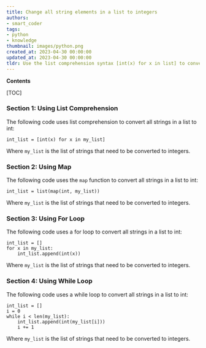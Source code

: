 ```yaml
---
title: Change all string elements in a list to integers
authors:
- smart_coder
tags:
- python
- knowledge
thumbnail: images/python.png
created_at: 2023-04-30 00:00:00
updated_at: 2023-04-30 00:00:00
tldr: Use the list comprehension syntax [int(x) for x in list] to convert all strings in a list to int in Python.
---
```


**Contents**

[TOC]

### Section 1: Using List Comprehension

The following code uses list comprehension to convert all strings in a list to int:

```
int_list = [int(x) for x in my_list]
```

Where `my_list` is the list of strings that need to be converted to integers.

### Section 2: Using Map

The following code uses the `map` function to convert all strings in a list to int:

```
int_list = list(map(int, my_list))
```

Where `my_list` is the list of strings that need to be converted to integers.

### Section 3: Using For Loop

The following code uses a for loop to convert all strings in a list to int:

```
int_list = []
for x in my_list:
    int_list.append(int(x))
```

Where `my_list` is the list of strings that need to be converted to integers.

### Section 4: Using While Loop

The following code uses a while loop to convert all strings in a list to int:

```
int_list = []
i = 0
while i < len(my_list):
    int_list.append(int(my_list[i]))
    i += 1
```

Where `my_list` is the list of strings that need to be converted to integers.
